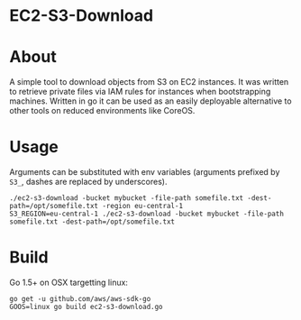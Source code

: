 EC2-S3-Download
===

About
==

A simple tool to download objects from S3 on EC2 instances. It was written to retrieve private files via IAM rules for instances when bootstrapping machines. Written in go it can be used as an easily deployable alternative to other tools on reduced environments like CoreOS.

Usage
==

Arguments can be substituted with env variables (arguments prefixed by `S3_`, dashes are replaced by underscores).

```
./ec2-s3-download -bucket mybucket -file-path somefile.txt -dest-path=/opt/somefile.txt -region eu-central-1
S3_REGION=eu-central-1 ./ec2-s3-download -bucket mybucket -file-path somefile.txt -dest-path=/opt/somefile.txt
```

Build
==

Go 1.5+ on OSX targetting linux:

```
go get -u github.com/aws/aws-sdk-go
GOOS=linux go build ec2-s3-download.go
```
